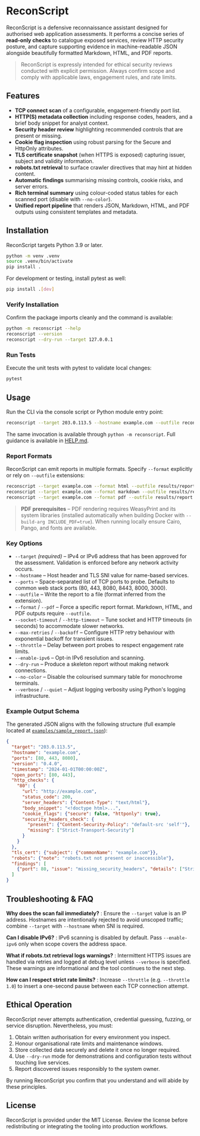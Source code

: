 # ReconScript

ReconScript is a defensive reconnaissance assistant designed for authorised web
application assessments. It performs a concise series of **read-only checks** to
catalogue exposed services, review HTTP security posture, and capture
supporting evidence in machine-readable JSON alongside beautifully formatted
Markdown, HTML, and PDF reports.

> ReconScript is expressly intended for ethical security reviews conducted
> with explicit permission. Always confirm scope and comply with applicable
> laws, engagement rules, and rate limits.

## Features
- **TCP connect scan** of a configurable, engagement-friendly port list.
- **HTTP(S) metadata collection** including response codes, headers, and a brief
  body snippet for analyst context.
- **Security header review** highlighting recommended controls that are present
  or missing.
- **Cookie flag inspection** using robust parsing for the Secure and HttpOnly
  attributes.
- **TLS certificate snapshot** (when HTTPS is exposed) capturing issuer, subject
  and validity information.
- **robots.txt retrieval** to surface crawler directives that may hint at hidden
  content.
- **Automatic findings** summarising missing controls, cookie risks, and server
  errors.
- **Rich terminal summary** using colour-coded status tables for each scanned
  port (disable with `--no-color`).
- **Unified report pipeline** that renders JSON, Markdown, HTML, and PDF outputs
  using consistent templates and metadata.

## Installation
ReconScript targets Python 3.9 or later.

```bash
python -m venv .venv
source .venv/bin/activate
pip install .
```

For development or testing, install pytest as well:

```bash
pip install .[dev]
```

### Verify Installation
Confirm the package imports cleanly and the command is available:

```bash
python -m reconscript --help
reconscript --version
reconscript --dry-run --target 127.0.0.1
```

### Run Tests
Execute the unit tests with pytest to validate local changes:

```bash
pytest
```

## Usage
Run the CLI via the console script or Python module entry point:

```bash
reconscript --target 203.0.113.5 --hostname example.com --outfile recon.json
```

The same invocation is available through `python -m reconscript`. Full guidance
is available in [HELP.md](HELP.md).

### Report Formats

ReconScript can emit reports in multiple formats. Specify `--format` explicitly
or rely on `--outfile` extensions:

```bash
reconscript --target example.com --format html --outfile results/report.html
reconscript --target example.com --format markdown --outfile results/report.md
reconscript --target example.com --format pdf --outfile results/report.pdf
```

> **PDF prerequisites** – PDF rendering requires WeasyPrint and its system
> libraries (installed automatically when building Docker with
> `--build-arg INCLUDE_PDF=true`). When running locally ensure Cairo, Pango, and
> fonts are available.

### Key Options
- `--target` *(required)* – IPv4 or IPv6 address that has been approved for the
  assessment. Validation is enforced before any network activity occurs.
- `--hostname` – Host header and TLS SNI value for name-based services.
- `--ports` – Space-separated list of TCP ports to probe. Defaults to common
  web stack ports (80, 443, 8080, 8443, 8000, 3000).
- `--outfile` – Write the report to a file (format inferred from the extension).
- `--format` / `--pdf` – Force a specific report format. Markdown, HTML, and PDF
  outputs require `--outfile`.
- `--socket-timeout` / `--http-timeout` – Tune socket and HTTP timeouts (in
  seconds) to accommodate slower networks.
- `--max-retries` / `--backoff` – Configure HTTP retry behaviour with
  exponential backoff for transient issues.
- `--throttle` – Delay between port probes to respect engagement rate limits.
- `--enable-ipv6` – Opt-in IPv6 resolution and scanning.
- `--dry-run` – Produce a skeleton report without making network connections.
- `--no-color` – Disable the colourised summary table for monochrome terminals.
- `--verbose` / `--quiet` – Adjust logging verbosity using Python's logging
  infrastructure.

### Example Output Schema
The generated JSON aligns with the following structure (full example located at
[`examples/sample_report.json`](examples/sample_report.json)):

```json
{
  "target": "203.0.113.5",
  "hostname": "example.com",
  "ports": [80, 443, 8080],
  "version": "0.4.0",
  "timestamp": "2024-01-01T00:00:00Z",
  "open_ports": [80, 443],
  "http_checks": {
    "80": {
      "url": "http://example.com",
      "status_code": 200,
      "server_headers": {"Content-Type": "text/html"},
      "body_snippet": "<!doctype html>...",
      "cookie_flags": {"secure": false, "httponly": true},
      "security_headers_check": {
        "present": {"Content-Security-Policy": "default-src 'self'"},
        "missing": ["Strict-Transport-Security"]
      }
    }
  },
  "tls_cert": {"subject": {"commonName": "example.com"}},
  "robots": {"note": "robots.txt not present or inaccessible"},
  "findings": [
    {"port": 80, "issue": "missing_security_headers", "details": ["Strict-Transport-Security"]}
  ]
}
```

## Troubleshooting & FAQ
**Why does the scan fail immediately?**
: Ensure the `--target` value is an IP address. Hostnames are intentionally
  rejected to avoid unscoped traffic; combine `--target` with `--hostname` when
  SNI is required.

**Can I disable IPv6?**
: IPv6 scanning is disabled by default. Pass `--enable-ipv6` only when scope
  covers the address space.

**What if robots.txt retrieval logs warnings?**
: Intermittent HTTPS issues are handled via retries and logged at debug level
  unless `--verbose` is specified. These warnings are informational and the tool
  continues to the next step.

**How can I respect strict rate limits?**
: Increase `--throttle` (e.g. `--throttle 1.0`) to insert a one-second pause
  between each TCP connection attempt.

## Ethical Operation
ReconScript never attempts authentication, credential guessing, fuzzing, or
service disruption. Nevertheless, you must:

1. Obtain written authorisation for every environment you inspect.
2. Honour organisational rate limits and maintenance windows.
3. Store collected data securely and delete it once no longer required.
4. Use `--dry-run` mode for demonstrations and configuration tests without
   touching live services.
5. Report discovered issues responsibly to the system owner.

By running ReconScript you confirm that you understand and will abide by these
principles.

## License
ReconScript is provided under the MIT License. Review the license before
redistributing or integrating the tooling into production workflows.
